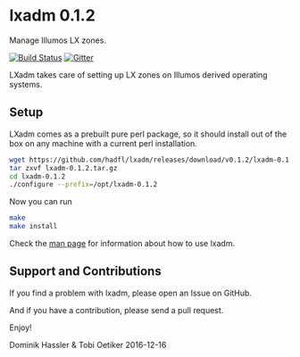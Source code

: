 lxadm 0.1.2
============
Manage Illumos LX zones.

[![Build Status](https://travis-ci.org/hadfl/lxadm.svg?branch=master)](https://travis-ci.org/hadfl/lxadm)
[![Gitter](https://badges.gitter.im/hadfl/lxadm.svg)](https://gitter.im/lxadm/main?utm_source=badge&utm_medium=badge&utm_campaign=pr-badge&utm_content=body_badge)

LXadm takes care of setting up LX zones on Illumos derived operating systems.

Setup
-----

LXadm comes as a prebuilt pure perl package, so it should install out of the box on any machine with a current perl installation.

```sh
wget https://github.com/hadfl/lxadm/releases/download/v0.1.2/lxadm-0.1.2.tar.gz
tar zxvf lxadm-0.1.2.tar.gz
cd lxadm-0.1.2
./configure --prefix=/opt/lxadm-0.1.2 
```

Now you can run

```sh
make
make install
```

Check the [man page](doc/lxadm.pod) for information about how to use lxadm.

Support and Contributions
-------------------------
If you find a problem with lxadm, please open an Issue on GitHub.

And if you have a contribution, please send a pull request.

Enjoy!

Dominik Hassler & Tobi Oetiker
2016-12-16
